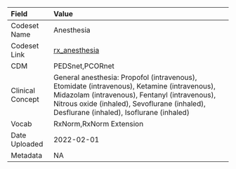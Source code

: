 |Field            |Value                                                                                                                                                                                                                                    |
|:----------------|:----------------------------------------------------------------------------------------------------------------------------------------------------------------------------------------------------------------------------------------|
|Codeset Name     |Anesthesia                                                                                                                                                                                                                               |
|Codeset Link     |[rx_anesthesia](https://github.com/PEDSnet/Variable-Dictionary/blob/main/drug/rx_anesthesia.csv)                                                                                                                                         |
|CDM              |PEDSnet,PCORnet                                                                                                                                                                                                                          |
|Clinical Concept |General anesthesia: Propofol (intravenous), Etomidate (intravenous), Ketamine (intravenous), Midazolam (intravenous), Fentanyl (intravenous), Nitrous oxide (inhaled), Sevoflurane (inhaled), Desflurane (inhaled), Isoflurane (inhaled) |
|Vocab            |RxNorm,RxNorm Extension                                                                                                                                                                                                                  |
|Date Uploaded    |2022-02-01                                                                                                                                                                                                                               |
|Metadata         |NA                                                                                                                                                                                                                                       |
